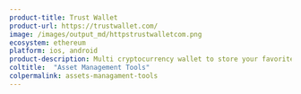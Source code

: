 ```yaml
---
product-title: Trust Wallet
product-url: https://trustwallet.com/
image: /images/output_md/httpstrustwalletcom.png
ecosystem: ethereum
platform: ios, android
product-description: Multi cryptocurrency wallet to store your favorite ERC721 & ERC20 tokens.
coltitle:  "Asset Management Tools"
colpermalink: assets-managament-tools
---
```

